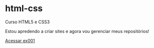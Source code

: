 # html-css
 Curso HTML5 e CSS3

Estou apredendo a criar sites e agora vou gerenciar meus repositórios!

 <a href="https://bruninho182.github.io/html-css/exercicios/ex001/index.html">Acessar ex001</a>
